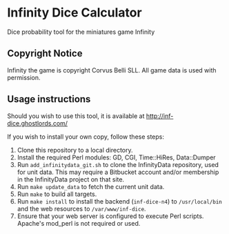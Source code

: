# Infinity Dice Calculator
Dice probability tool for the miniatures game Infinity

## Copyright Notice
Infinity the game is copyright Corvus Belli SLL.  All game data is used with permission.

## Usage instructions
Should you wish to use this tool, it is available at http://inf-dice.ghostlords.com/

If you wish to install your own copy, follow these steps:

1. Clone this repository to a local directory.
2. Install the required Perl modules: GD, CGI, Time::HiRes, Data::Dumper
3. Run `add_infinitydata_git.sh` to clone the InfinityData repository, used for unit data.  This may require a Bitbucket account and/or membership in the InfinityData project on that site.
4. Run `make update_data` to fetch the current unit data.
5. Run `make` to build all targets.
6. Run `make install` to install the backend (`inf-dice-n4`) to `/usr/local/bin` and the web resources to `/var/www/inf-dice`.
7. Ensure that your web server is configured to execute Perl scripts.  Apache's mod_perl is not required or used.
